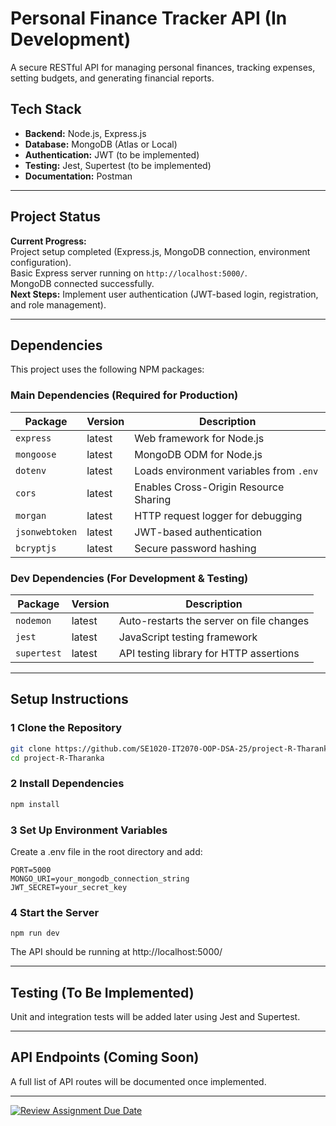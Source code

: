 # Personal Finance Tracker API (In Development)  
A secure RESTful API for managing personal finances, tracking expenses, setting budgets, and generating financial reports.  

## Tech Stack  
- **Backend:** Node.js, Express.js  
- **Database:** MongoDB (Atlas or Local)  
- **Authentication:** JWT (to be implemented)  
- **Testing:** Jest, Supertest (to be implemented)  
- **Documentation:** Postman  

---

## Project Status  
 **Current Progress:**  
 Project setup completed (Express.js, MongoDB connection, environment configuration).  
 Basic Express server running on `http://localhost:5000/`.  
 MongoDB connected successfully.  
 **Next Steps:** Implement user authentication (JWT-based login, registration, and role management).  

---
##  Dependencies  
This project uses the following NPM packages:  

### **Main Dependencies (Required for Production)**
| Package          | Version | Description |
|-----------------|---------|-------------|
| `express`       | latest  | Web framework for Node.js |
| `mongoose`      | latest  | MongoDB ODM for Node.js |
| `dotenv`        | latest  | Loads environment variables from `.env` |
| `cors`          | latest  | Enables Cross-Origin Resource Sharing |
| `morgan`        | latest  | HTTP request logger for debugging |
| `jsonwebtoken`  | latest  | JWT-based authentication |
| `bcryptjs`      | latest  | Secure password hashing |

### **Dev Dependencies (For Development & Testing)**
| Package      | Version | Description |
|-------------|---------|-------------|
| `nodemon`   | latest  | Auto-restarts the server on file changes |
| `jest`      | latest  | JavaScript testing framework |
| `supertest` | latest  | API testing library for HTTP assertions |

---

##  Setup Instructions  

### 1️ Clone the Repository  
```bash
git clone https://github.com/SE1020-IT2070-OOP-DSA-25/project-R-Tharanka.git
cd project-R-Tharanka
```

### 2 Install Dependencies
```bash
npm install
```
### 3 Set Up Environment Variables
Create a .env file in the root directory and add:
```
PORT=5000
MONGO_URI=your_mongodb_connection_string
JWT_SECRET=your_secret_key
```
### 4 Start the Server
``` 
npm run dev
```
The API should be running at http://localhost:5000/

---

## Testing (To Be Implemented)
Unit and integration tests will be added later using Jest and Supertest.

---

## API Endpoints (Coming Soon)
A full list of API routes will be documented once implemented.

---



[![Review Assignment Due Date](https://classroom.github.com/assets/deadline-readme-button-22041afd0340ce965d47ae6ef1cefeee28c7c493a6346c4f15d667ab976d596c.svg)](https://classroom.github.com/a/xIbq4TFL)
